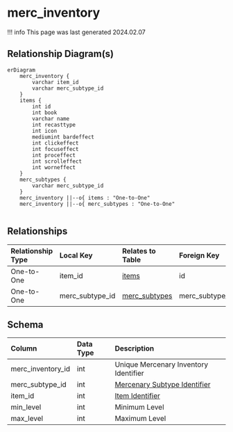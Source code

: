 # merc_inventory

!!! info
	This page was last generated 2024.02.07

## Relationship Diagram(s)

```mermaid
erDiagram
    merc_inventory {
        varchar item_id
        varchar merc_subtype_id
    }
    items {
        int id
        int book
        varchar name
        int recasttype
        int icon
        mediumint bardeffect
        int clickeffect
        int focuseffect
        int proceffect
        int scrolleffect
        int worneffect
    }
    merc_subtypes {
        varchar merc_subtype_id
    }
    merc_inventory ||--o{ items : "One-to-One"
    merc_inventory ||--o{ merc_subtypes : "One-to-One"


```


## Relationships

| Relationship Type | Local Key | Relates to Table | Foreign Key |
| :--- | :--- | :--- | :--- |
| One-to-One | item_id | [items](../../schema/items/items.md) | id |
| One-to-One | merc_subtype_id | [merc_subtypes](../../schema/mercenaries/merc_subtypes.md) | merc_subtype_id |


## Schema

| Column | Data Type | Description |
| :--- | :--- | :--- |
| merc_inventory_id | int | Unique Mercenary Inventory Identifier |
| merc_subtype_id | int | [Mercenary Subtype Identifier](merc_subtypes.md) |
| item_id | int | [Item Identifier](../../schema/items/items.md) |
| min_level | int | Minimum Level |
| max_level | int | Maximum Level |

